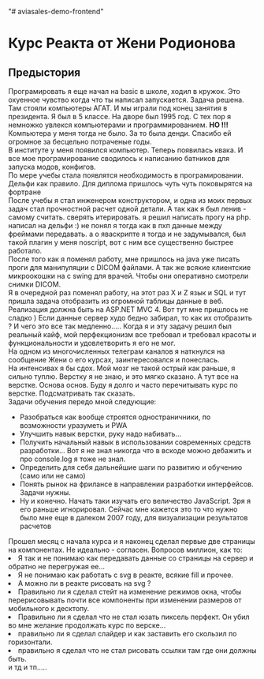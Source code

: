 "# aviasales-demo-frontend"

<h1>Курс Реакта от Жени Родионова</h1>
<h2>Предыстория</h2>
<article>
Програмировать я еще начал на basic в школе, ходил в кружок. Это охуенное чувство когда что ты написал запускается. Задача решена. Там стояли компьютеры АГАТ. И мы играли под конец занятия в президента. Я был в 5 классе. На дворе был 1995 год. С тех пор я немножко увлекся компьютерами и программированием.
<strong>НО !!!</strong>Компьютера у меня тогда не было. За то была денди. Спасибо ей огромное за бесцельно потраченые годы.
</article>
<article>
В институте у меня появился компьютер. Теперь появилась квака. И все мое програмирование сводилось к написанию батников для запуска модов, конфигов.
</article>
<article>
По мере учебы стала появлятся необходимость в програмировании. Дельфи как правило. Для диплома пришлось чуть чуть поковырятся на фортране
</article>
<article>
После учебы я стал инженером конструктором, и одна из моих первых задач стал прочностной расчет одной детали. А так как я был ленив - самому считать. сверять итерировать. я решил написать прогу на php. написал на дельфи :) не понял я тогда как в пхп данные между фреймами передавать. а о яваскрипте я тогда и не задумывался, был такой плагин у меня noscript, вот с ним все существенно быстрее работало.
</article>
<article>
После того как я поменял работу, мне пришлось на java уже писать проги для манипуляции с DICOM файлами. А так же всякие клиентские микроокошки на с swing для врачей. Чтобы они оперативно смотрели снимки DICOM.
</article>
<article>
Я в очередной раз поменял работу, на этот раз X и Z язык и SQL и тут пришла задача отобразить из огромной таблицы данные в веб. Реализация должна быть на ASP.NET MVC 4. Вот тут мне пришлось не сладко ) Если данные сервер худо бедно забирал, то как их отобразить ? И чего это все так медленно.....
Когда я и эту задачу решил был реальный кайф, мой перфекционизм все требовал и требовал красоты и функциональности и удовлетворить я его не мог.
</article>
<article>
На одном из многочисленных телеграм каналов я наткнулся на сообщение Жени о его курсах, заинтересовался и понеслась. 
</article>
<article>
На интенсивах я бы сдох. Мой мозг не такой острый как раньше, я сильно туплю. Верстку я не знаю, и это мягко сказано. А тут все на верстке. Основа основ. Буду я долго и часто перечитывать курс по верстке. Подсматривать так сказать.
</article>
<article>
Задачи обучения передо мной следующие:
<ul>
<li>Разобраться как вообще строятся одностраничники, по возможности уразуметь и PWA</li>
<li>Улучшить навык верстки, руку надо набивать...</li>
<li>Получить начальный навык в использовании современных средств разработки... Вот я не знал никогда что в вскоде можно дебажить и про console.log я тоже не знал.</li>
<li>Определить для себя дальнейшие шаги по развитию и обучению (само или не само)</li>
<li>Понять рынок на фрилансе в направлении разработки интерфейсов. Задачи нужны.</li>
<li>Ну и конечно. Начать таки изучать его величество JavaScript. Зря я его раньше игнорировал. Сейчас мне кажется это то что нужно было мне еще в далеком 2007 году, для визуализации результатов расчетов</li>
</ul>
</article>
<article>
Прошел месяц с начала курса и я наконец сделал первые две страницы на компонентах. Не идеально - согласен. Вопросов миллион, как то:
<li>Я так и не понимаю как передавать данные со страницы на сервер и обратно не перегружая ее...
<li>Я не понимаю как работать с svg в реакте, всякие fill и прочее. <li>А можно ли в реакте рисовать на svg ?
<li>Правильно ли я сделал стейт на изменение режимов окна, чтобы перерисовывать почти все компоненты при изменении размеров от мобильного к десктопу.</li> <li>Правильно ли я сделал что не стал юзать пиксель перфект. Он убил во мне желание продолжать курс по верске...</li><li> правильно ли я сделал слайдер и как заставить его скользил по горизонтали. </li><li> правильно я сделал что не стал рисовать ссылки там где они должны быть.</li> и тд и тп.....
</article>
